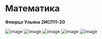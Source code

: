 # Математика
<b>Флюрцэ Ульяна 2ИСП11-20</b>

<b></b>
![image](https://github.com/FliurtsaUl/mathematics/assets/126571078/64cc2a72-008f-44c9-aa60-8a372e62cfad)
<b></b>
![image](https://github.com/FliurtsaUl/mathematics/assets/126571078/373789fd-8d57-494f-a7c7-1e7d13f8f4fe)
<b></b>
![image](https://github.com/FliurtsaUl/mathematics/assets/126571078/994eca45-b5ee-438f-8a86-5e204a7b1891)
<b></b>
![image](https://github.com/FliurtsaUl/mathematics/assets/126571078/c4821e3e-2b43-4f94-9716-b5b676f5a001)
<b></b>
![image](https://github.com/FliurtsaUl/mathematics/assets/126571078/9a028ee6-9f01-4bbd-94fe-fa48ade08940)
